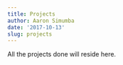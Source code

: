 ```yaml
---
title: Projects
author: Aaron Simumba
date: '2017-10-13'
slug: projects
---
```


All the projects done will reside here. 

